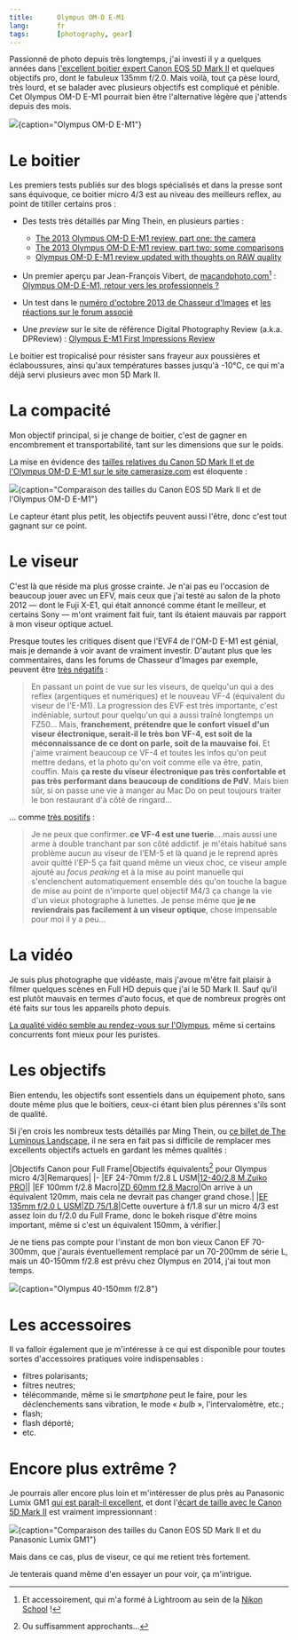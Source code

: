 ```yaml
---
title:      Olympus OM-D E-M1
lang:       fr
tags:       [photography, gear]
---
```


Passionné de photo depuis très longtemps, j'ai investi il y a quelques années dans [l'excellent boitier expert Canon EOS 5D Mark II](http://www.naturepixel.com/canon_5d_mk2_caracteristiques_essais_photos.htm) et quelques objectifs pro, dont le fabuleux 135mm f/2.0. Mais voilà, tout ça pèse lourd, très lourd, et se balader avec plusieurs objectifs est compliqué et pénible. Cet Olympus OM-D E-M1 pourrait bien être l'alternative légère que j'attends depuis des mois.

![](olympus-om-d-e-m1.jpg){caption="Olympus OM-D E-M1"}

# Le boitier

Les premiers tests publiés sur des blogs spécialisés et dans la presse sont sans équivoque, ce boitier micro 4/3 est au niveau des meilleurs reflex, au point de titiller certains pros :

- Des tests très détaillés par Ming Thein, en plusieurs parties :
    - [The 2013 Olympus OM-D E-M1 review, part one: the camera](http://blog.mingthein.com/2013/09/10/olympus-om-d-e-m1-review-1/)
    - [The 2013 Olympus OM-D E-M1 review, part two: some comparisons](http://blog.mingthein.com/2013/09/11/the-2013-olympus-om-d-e-m1-review-2/)
    - [Olympus OM-D E-M1 review updated with thoughts on RAW quality](http://blog.mingthein.com/2013/09/18/olympus-om-d-e-m1-review-updated-with-thoughts-on-raw-quality/)

- Un premier aperçu par Jean-François Vibert, de [macandphoto.com](http://www.macandphoto.com/)[^1] : [Olympus OM-D E-M1, retour vers les professionnels ?](http://www.macandphoto.com/2013/09/olympus-om-d-em-1-le-retour-vers-les-pro-.html)
- Un test dans le [numéro d'octobre 2013 de Chasseur d'Images](http://www.chassimages.com/index.php?mact=News,cntnt01,detail,0&cntnt01articleid=103&cntnt01returnid=58) et [les réactions sur le forum associé](http://www.chassimages.com/forum/index.php/topic,192711.0.html)
- Une *preview* sur le site de référence Digital Photography Review (a.k.a. DPReview) : [Olympus E-M1 First Impressions Review](http://www.dpreview.com/previews/olympus-om-d-e-m1/)

Le boitier est tropicalisé pour résister sans frayeur aux poussières et éclaboussures, ainsi qu'aux températures basses jusqu'à -10°C, ce qui m'a déjà servi plusieurs avec mon 5D Mark II.

# La compacité

Mon objectif principal, si je change de boitier, c'est de gagner en encombrement et transportabilité, tant sur les dimensions que sur le poids.

La mise en évidence des [tailles relatives du Canon 5D Mark II et de l'Olympus OM-D E-M1 sur le site camerasize.com](http://camerasize.com/compare/#482,192) est éloquente :

![](comparaison-canon-eos-5d-mark-ii-olympus-om-d-e-m1.png){caption="Comparaison des tailles du Canon EOS 5D Mark II et de l'Olympus OM-D E-M1"}

Le capteur étant plus petit, les objectifs peuvent aussi l'être, donc c'est tout gagnant sur ce point.

# Le viseur

C'est là que réside ma plus grosse crainte. Je n'ai pas eu l'occasion de beaucoup jouer avec un EFV, mais ceux que j'ai testé au salon de la photo 2012 — dont le Fuji X-E1, qui était annoncé comme étant le meilleur, et certains Sony — m'ont vraiment fait fuir, tant ils étaient mauvais par rapport à mon viseur optique actuel.

Presque toutes les critiques disent que l'EVF4 de l'OM-D E-M1 est génial, mais je demande à voir avant de vraiment investir. D'autant plus que les commentaires, dans les forums de Chasseur d'Images par exemple, peuvent être [très négatifs](http://www.chassimages.com/forum/index.php/topic,192711.msg4164695.html#msg4164695) :

> En passant un point de vue sur les viseurs, de quelqu'un qui a des reflex (argentiques et numériques) et le nouveau VF-4 (équivalent du viseur de l'E-M1). La progression des EVF est très importante, c'est indéniable, surtout pour quelqu'un qui a aussi traîné longtemps un FZ50… Mais, **franchement, prétendre que le confort visuel d'un viseur électronique, serait-il le très bon VF-4, est soit de la méconnaissance de ce dont on parle, soit de la mauvaise foi**. Et j'aime vraiment beaucoup ce VF-4 et toutes les infos qu'on peut mettre dedans, et la photo qu'on voit comme elle va être, patin, couffin. Mais **ça reste du viseur électronique pas très confortable et pas très performant dans beaucoup de conditions de PdV**. Mais bien sûr, si on passe une vie à manger au Mac Do on peut toujours traiter le bon restaurant d'à côté de ringard…

… comme [très positifs](http://www.chassimages.com/forum/index.php/topic,192711.msg4175016.html#msg4175016) :

> Je ne peux que confirmer..**ce VF-4 est une tuerie**….mais aussi une arme à double tranchant par son côté addictif. je m'étais habitué sans problème aucun au viseur de l'EM-5 et là quand je le reprend après avoir quitté l'EP-5 ça fait quand même un vieux choc, ce viseur ample ajouté au *focus peaking* et à la mise au point manuelle qui s'enclenchent automatiquement ensemble dés qu'on touche la bague de mise au point de n'importe quel objectif M4/3 ça change la vie d'un vieux photographe à lunettes. Je pense même que **je ne reviendrais pas facilement à un viseur optique**, chose impensable pour moi il y a peu…

# La vidéo

Je suis plus photographe que vidéaste, mais j'avoue m'être fait plaisir à filmer quelques scènes en Full HD depuis que j'ai le 5D Mark II. Sauf qu'il est plutôt mauvais en termes d'auto focus, et que de nombreux progrès ont été faits sur tous les appareils photo depuis.

[La qualité vidéo semble au rendez-vous sur l'Olympus](https://www.flickr.com/photos/terakopian/9728785773/), même si certains concurrents font mieux pour les puristes.

# Les objectifs

Bien entendu, les objectifs sont essentiels dans un équipement photo, sans doute même plus que le boitiers, ceux-ci étant bien plus pérennes s'ils sont de qualité.

Si j'en crois les nombreux tests détaillés par Ming Thein, ou [ce billet de The Luminous Landscape](http://www.luminous-landscape.com/reviews/lenses/one_upon_a_time.shtml), il ne sera en fait pas si difficile de remplacer mes excellents objectifs actuels en gardant les mêmes qualités :

|Objectifs Canon pour Full Frame|Objectifs équivalents[^2] pour Olympus micro 4/3|Remarques|
|-
|EF 24-70mm f/2.8 L USM|[12-40/2.8 M.Zuiko PRO](http://blog.mingthein.com/2013/09/13/lens-review-the-olympus-12-40/)||
|EF 100mm f/2.8 Macro|[ZD 60mm f2.8 Macro](http://blog.mingthein.com/2012/09/21/olympus-60-2-8-macro/)|On arrive à un équivalent 120mm, mais cela ne devrait pas changer grand chose.|
|[EF 135mm f/2.0 L USM](http://www.naturepixel.com/canon_ef_135mm_f2,0_l_essai_photo_5d_mark2.htm)|[ZD 75/1.8](http://blog.mingthein.com/2012/07/22/review-the-olympus-zd-751-8-for-micro-four-thirds/)|Cette ouverture à f/1.8 sur un micro 4/3 est assez loin du f/2.0 du Full Frame, donc le bokeh risque d'être moins important, même si c'est un équivalent 150mm, à vérifier.|

Je ne tiens pas compte pour l'instant de mon bon vieux Canon EF 70-300mm, que j'aurais éventuellement remplacé par un 70-200mm de série L, mais un 40-150mm f/2.8 est prévu chez Olympus en 2014, j'ai tout mon temps.


![](olympus-40-150mm-f2.8.jpg){caption="Olympus 40-150mm f/2.8"}

# Les accessoires

Il va falloir également que je m'intéresse à ce qui est disponible pour toutes sortes d'accessoires pratiques voire indispensables :

- filtres polarisants;
- filtres neutres;
- télécommande, même si le *smartphone* peut le faire, pour les déclenchements sans vibration, le mode « *bulb* », l'intervalomètre, etc.;
- flash;
- flash déporté;
- etc.

# Encore plus extrême ?

Je pourrais aller encore plus loin et m'intéresser de plus près au Panasonic Lumix GM1 [qui est paraît-il excellent](http://www.expertreviews.co.uk/digital-cameras/1303702/panasonic-lumix-dmc-gm1), et dont l'[écart de taille avec le Canon 5D Mark II](http://camerasize.com/compare/#192,491) est vraiment impressionnant :

![](comparaison-canon-eos-5d-mark-ii-panasonic-lumix-gm1.png){caption="Comparaison des tailles du Canon EOS 5D Mark II et du Panasonic Lumix GM1"}

Mais dans ce cas, plus de viseur, ce qui me retient très fortement.

Je tenterais quand même d'en essayer un pour voir, ça m'intrigue.

[^1]: Et accessoirement, qui m'a formé à Lightroom au sein de la [Nikon School](http://www.nikon-school.fr/) !

[^2]: Ou suffisamment approchants…
